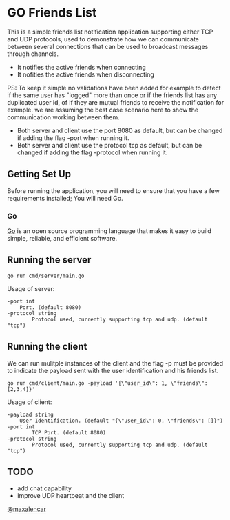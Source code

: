 # GO Friends List

This is a simple friends list notification application supporting either TCP and UDP protocols, used to demonstrate how we can communicate between several connections that can be used to broadcast messages through channels.

- It notifies the active friends when connecting
- It nofities the active friends when disconnecting

PS: To keep it simple no validations have been added for example to detect if the same user has "logged" more than once or if the friends list has any duplicated user id, of if they are mutual friends to receive the notification for example. we are assuming the best case scenario here to show the communication working between them.

- Both server and client use the port 8080 as default, but can be changed if adding the flag -port when running it.
- Both server and client use the protocol tcp as default, but can be changed if adding the flag -protocol when running it.

## Getting Set Up

Before running the application, you will need to ensure that you have a few requirements installed;
You will need Go.

### Go

[Go](https://golang.org/) is an open source programming language that makes it easy to build simple, reliable, and efficient software.

## Running the server

    go run cmd/server/main.go


Usage of server:

    -port int
        Port. (default 8080)
    -protocol string
            Protocol used, currently supporting tcp and udp. (default "tcp")
    

## Running the client

We can run mulitple instances of the client and the flag -p must be provided to indicate the payload sent with the user identification and his friends list.
    
    go run cmd/client/main.go -payload '{\"user_id\": 1, \"friends\": [2,3,4]}'

Usage of client:

    -payload string
        User Identification. (default "{\"user_id\": 0, \"friends\": []}")
    -port int
            TCP Port. (default 8080)
    -protocol string
            Protocol used, currently supporting tcp and udp. (default "tcp")

## TODO

- add chat capability
- improve UDP heartbeat and the client

[@maxalencar](https://github.com/maxalencar)